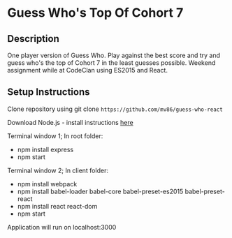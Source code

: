 # Guess Who's Top Of Cohort 7

## Description
One player version of Guess Who. Play against the best score and try and guess who's the top of Cohort 7 in the least guesses possible. Weekend assignment while at CodeClan using ES2015 and React.

## Setup Instructions
Clone repository using git clone `https://github.com/mv86/guess-who-react`

Download Node.js - install instructions [here](https://nodejs.org/en/download/)

Terminal window 1; In root folder:
* npm install express
* npm start

Terminal window 2; In client folder:
* npm install webpack
* npm install babel-loader babel-core babel-preset-es2015 babel-preset-react
* npm install react react-dom
* npm start

Application will run on localhost:3000
